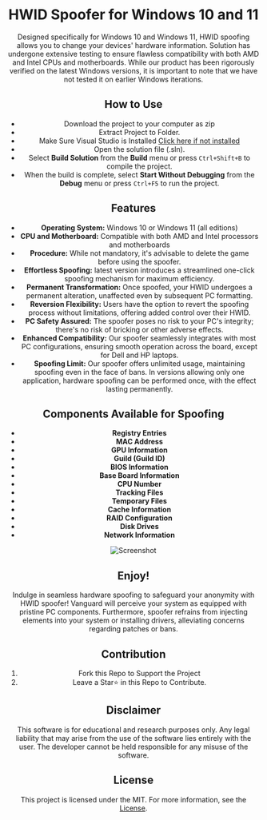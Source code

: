 <div align="center">

# HWID Spoofer for Windows 10 and 11

Designed specifically for Windows 10 and Windows 11, HWID spoofing allows you to change your devices' hardware information. Solution has undergone extensive testing to ensure flawless compatibility with both AMD and Intel CPUs and motherboards. While our product has been rigorously verified on the latest Windows versions, it is important to note that we have not tested it on earlier Windows iterations.

## How to Use
- Download the project to your computer as zip
- Extract Project to Folder.
- Make Sure Visual Studio is Installed [Click here if not installed](https://visualstudio.microsoft.com/en/thank-you-downloading-visual-studio/?sku=Community&channel=Release&version=VS2022&source=VSLandingPage&passive=false&cid=2030)
- Open the solution file (.sln).
- Select **Build Solution** from the **Build** menu or press `Ctrl+Shift+B` to compile the project.
- When the build is complete, select **Start Without Debugging** from the **Debug** menu or press `Ctrl+F5` to run the project.

## Features

- **Operating System:** Windows 10 or Windows 11 (all editions)
- **CPU and Motherboard:** Compatible with both AMD and Intel processors and motherboards
- **Procedure:** While not mandatory, it's advisable to delete the game before using the spoofer.
- **Effortless Spoofing:** latest version introduces a streamlined one-click spoofing mechanism for maximum efficiency.
- **Permanent Transformation:** Once spoofed, your HWID undergoes a permanent alteration, unaffected even by subsequent PC formatting.
- **Reversion Flexibility:** Users have the option to revert the spoofing process without limitations, offering added control over their HWID.
- **PC Safety Assured:** The spoofer poses no risk to your PC's integrity; there's no risk of bricking or other adverse effects.
- **Enhanced Compatibility:** Our spoofer seamlessly integrates with most PC configurations, ensuring smooth operation across the board, except for Dell and HP laptops.
- **Spoofing Limit:** Our spoofer offers unlimited usage, maintaining spoofing even in the face of bans. In versions allowing only one application, hardware spoofing can be performed once, with the effect lasting permanently.

## Components Available for Spoofing

- **Registry Entries**
- **MAC Address**
- **GPU Information**
- **Guild (Guild ID)**
- **BIOS Information**
- **Base Board Information**
- **CPU Number**
- **Tracking Files**
- **Temporary Files**
- **Cache Information**
- **RAID Configuration**
- **Disk Drives**
- **Network Information**

![Screenshot](https://i.ibb.co/C8gBv9L/AR22.png)


## Enjoy!

Indulge in seamless hardware spoofing to safeguard your anonymity with HWID spoofer! Vanguard will perceive your system as equipped with pristine PC components. Furthermore, spoofer refrains from injecting elements into your system or installing drivers, alleviating concerns regarding patches or bans.

## Contribution

1. Fork this Repo to Support the Project
2. Leave a Star⭐ in this Repo to Contribute.

## Disclaimer 

This software is for educational and research purposes only. Any legal liability that may arise from the use of the software lies entirely with the user. The developer cannot be held responsible for any misuse of the software.

## License

This project is licensed under the MIT. For more information, see the [License](LICENSE).
